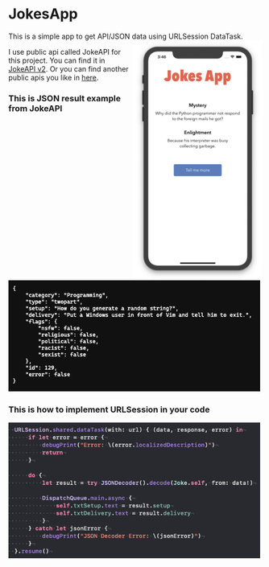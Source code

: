 # JokesApp
This is a simple app to get API/JSON data using URLSession DataTask.
<img src="https://github.com/omrobbie/ios-jokesapp/blob/master/screenshot/preview1.png" width=256 align="right" />

I use public api called JokeAPI for this project. You can find it in [JokeAPI v2](https://sv443.net/jokeapi/v2). Or you can find another public apis you like in [here](https://github.com/public-apis/public-apis).

### This is JSON result example from JokeAPI
<img src="https://github.com/omrobbie/ios-jokesapp/blob/master/screenshot/preview3.png" width=500 />

### This is how to implement URLSession in your code
<img src="https://github.com/omrobbie/ios-jokesapp/blob/master/screenshot/preview2.png" width=500 />
